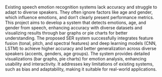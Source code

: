 Existing speech emotion recognition systems lack accuracy and struggle to adapt to diverse speakers. They often ignore factors like age and gender, which influence emotions, and don’t clearly present performance metrics.
This project aims to develop a system that detects emotions, age, and gender from speech, enhancing accuracy with diverse datasets and visualizing results through bar graphs or pie charts for better understanding.
The proposed SER system successfully integrates feature fusion (tonal, pitch, and spectral features) and deep learning models (CNN, LSTM) to achieve higher accuracy and better generalization across diverse speakers (accents, genders, age groups). 
The system provides detailed visualizations (bar graphs, pie charts) for emotion analysis, enhancing usability and interactivity.
It addresses key limitations of existing systems, such as bias and adaptability, making it suitable for real-world applications.
